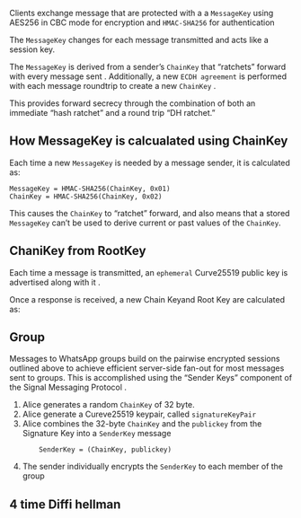 Clients exchange message that are protected with a  a `MessageKey` using AES256 in CBC mode for encryption and `HMAC-SHA256` for authentication 

The `MessageKey` changes for each message transmitted and acts like a session key.

The `MessageKey` is derived from a sender’s `ChainKey` that “ratchets” forward with every message sent .  Additionally, a new `ECDH agreement` is performed with each message roundtrip to create a new `ChainKey` .

 This provides forward secrecy through the combination of both an immediate “hash ratchet” and a round trip “DH ratchet.”

## How MessageKey is calcualated using ChainKey

Each time a new `MessageKey` is needed by a message sender, it is calculated as:

```
MessageKey = HMAC-SHA256(ChainKey, 0x01) 
ChainKey = HMAC-SHA256(ChainKey, 0x02)
```
This causes the `ChainKey` to “ratchet” forward, and also means that a stored `MessageKey` can’t be used to derive current or past values of the `ChainKey`.


## ChaniKey from RootKey

Each time a message is transmitted, an `ephemeral` Curve25519 public key is advertised along with it .

Once a response is received, a new Chain Keyand Root Key are calculated as:



## Group

Messages to WhatsApp groups build on the pairwise encrypted sessions outlined above to achieve efficient server-side fan-out for most messages sent to groups. This is accomplished using the “Sender Keys” component of the Signal Messaging Protocol .

1. Alice generates a random `ChainKey` of 32 byte.
2. Alice generate a Cureve25519 keypair, called `signatureKeyPair`
3. Alice combines the 32-byte `ChainKey` and the `publickey` from the Signature Key into a `SenderKey` message 
    ```
        SenderKey = (ChainKey, publickey)
    ```
4. The sender individually encrypts the `SenderKey` to each member of the group


## 4 time Diffi hellman

 
